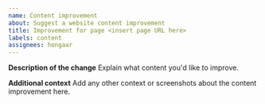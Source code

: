 ```yaml
---
name: Content improvement
about: Suggest a website content improvement
title: Improvement for page <insert page URL here>
labels: content
assignees: hongaar
---
```


**Description of the change** Explain what content you'd like to improve.

**Additional context** Add any other context or screenshots about the content
improvement here.
